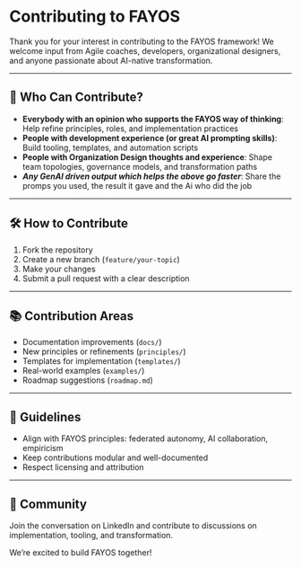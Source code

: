 # Contributing to FAYOS

Thank you for your interest in contributing to the FAYOS framework! We welcome input from Agile coaches, developers, organizational designers, and anyone passionate about AI-native transformation.

---

## 🧭 Who Can Contribute?

- **Everybody with an opinion who supports the FAYOS way of thinking**: Help refine principles, roles, and implementation practices
- **People with development experience (or great AI prompting skills)**: Build tooling, templates, and automation scripts
- **People with Organization Design thoughts and experience**: Shape team topologies, governance models, and transformation paths
- ***Any GenAI driven output which helps the above go faster***: Share the promps you used, the result it gave and the Ai who did the job

---

## 🛠 How to Contribute

1. Fork the repository
2. Create a new branch (`feature/your-topic`)
3. Make your changes
4. Submit a pull request with a clear description

---

## 📚 Contribution Areas

- Documentation improvements (`docs/`)
- New principles or refinements (`principles/`)
- Templates for implementation (`templates/`)
- Real-world examples (`examples/`)
- Roadmap suggestions (`roadmap.md`)

---

## 🧪 Guidelines

- Align with FAYOS principles: federated autonomy, AI collaboration, empiricism
- Keep contributions modular and well-documented
- Respect licensing and attribution

---

## 💬 Community

Join the conversation on LinkedIn and contribute to discussions on implementation, tooling, and transformation.

We’re excited to build FAYOS together!
